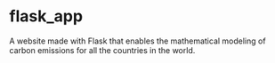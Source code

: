 # flask_app
A website made with Flask that enables the mathematical modeling of carbon emissions for all the countries in the world.
